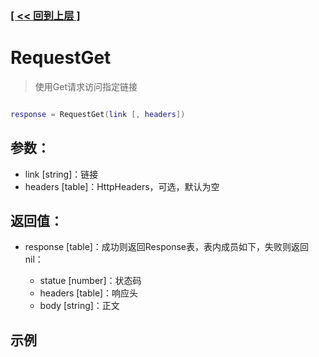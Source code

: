 ### [[ << 回到上层 ]](index.md)

# RequestGet

> 使用Get请求访问指定链接

```lua

response = RequestGet(link [, headers])

```

## 参数：

+ link [string]：链接
+ headers [table]：HttpHeaders，可选，默认为空

## 返回值：

+ response [table]：成功则返回Response表，表内成员如下，失败则返回nil：

    + statue [number]：状态码
    + headers [table]：响应头
    + body [string]：正文

## 示例

```lua

```